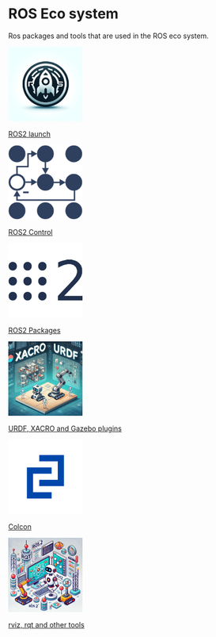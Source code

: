 # ROS Eco system

Ros packages and tools that are used in the ROS eco system.

<div class="grid-container">
    <div class="grid-item">
        <a href="launch">
            <img src="images/launch.png"  width="150" height="150">
            <p>ROS2 launch</p>
        </a>
    </div>
    <div class="grid-item">
        <a href="python">
            <img src="images/control.png"   width="150" height="150">
            <p>ROS2 Control</p>
        </a>
    </div>
    <div class="grid-item">
        <a href="packages">
            <img src="images/ros2.png"   width="150" height="150">
            <p>ROS2 Packages</p>
        </a>
    </div>
</div>


<div class="grid-container">
   <div class="grid-item">
           <a href="urdf_xacro_gz_plugin">
               <img src="images/urdf_xacro.png"  width="150" height="150">
               <p>URDF, XACRO and Gazebo plugins</p>
               </a>
           </div>
    <div class="grid-item">
           <a href="colcon">
               <img src="images/colcon.png"  width="150" height="150">
               <p>Colcon</p>
               </a>
           </div>
    <div class="grid-item">
           <a href="rviz_rqt">
               <img src="images/rviz_rqt.png"  width="150" height="150">
               <p>rviz, rqt and other tools</p>
               </a>
           </div>

</div>

